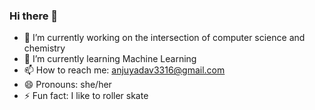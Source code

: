 ### Hi there 👋

- 🔭 I’m currently working on the intersection of computer science and chemistry
- 🌱 I’m currently learning Machine Learning 
- 📫 How to reach me: anjuyadav3316@gmail.com
- 😄 Pronouns: she/her
- ⚡ Fun fact: I like to roller skate

